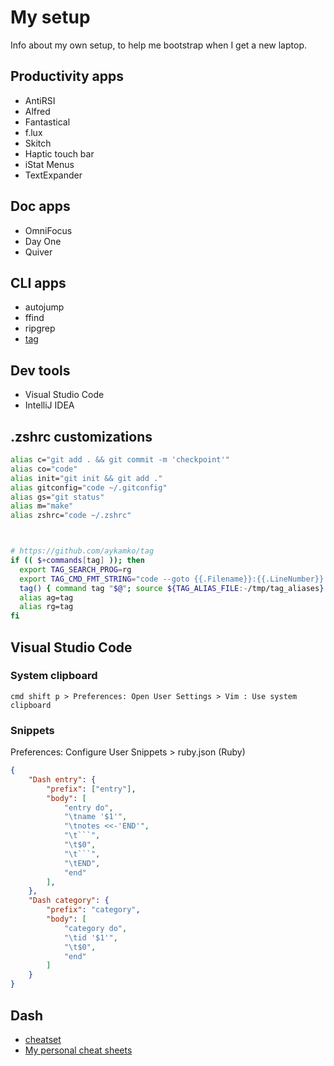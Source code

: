 # My setup

Info about my own setup, to help me bootstrap when I get a new laptop.

## Productivity apps

* AntiRSI
* Alfred
* Fantastical
* f.lux
* Skitch
* Haptic touch bar
* iStat Menus
* TextExpander

## Doc apps

* OmniFocus
* Day One
* Quiver

## CLI apps

* autojump
* ffind
* ripgrep
* [tag](https://github.com/aykamko/tag)

## Dev tools

* Visual Studio Code
* IntelliJ IDEA

## .zshrc customizations

```zsh
alias c="git add . && git commit -m 'checkpoint'"
alias co="code"
alias init="git init && git add ."
alias gitconfig="code ~/.gitconfig"
alias gs="git status"
alias m="make"
alias zshrc="code ~/.zshrc"



# https://github.com/aykamko/tag
if (( $+commands[tag] )); then
  export TAG_SEARCH_PROG=rg 
  export TAG_CMD_FMT_STRING="code --goto {{.Filename}}:{{.LineNumber}}:{{.ColumnNumber}}"
  tag() { command tag "$@"; source ${TAG_ALIAS_FILE:-/tmp/tag_aliases} 2>/dev/null }
  alias ag=tag
  alias rg=tag
fi
```


## Visual Studio Code

### System clipboard

```
cmd shift p > Preferences: Open User Settings > Vim : Use system clipboard
```


### Snippets

Preferences: Configure User Snippets > ruby.json (Ruby)


```json
{
	"Dash entry": {
		"prefix": ["entry"],
		"body": [
			"entry do",
			"\tname '$1'",
			"\tnotes <<-'END'",
			"\t```",
			"\t$0",
			"\t```",
			"\tEND",
			"end"
		],
	},
	"Dash category": {
		"prefix": "category",
		"body": [
			"category do",
			"\tid '$1'",
			"\t$0",
			"end"
		]
	}
}
```

## Dash

* [cheatset](https://github.com/Kapeli/cheatset)
* [My personal cheat sheets](https://github.com/lorin/cheat-sheets)
